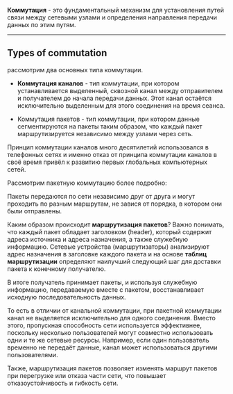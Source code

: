 **Коммутация** - это фундаментальный механизм для установления путей связи между сетевыми узлами и определения направления передачи данных по этим путям.

---
## Types of commutation

рассмотрим два основных типа коммутации.

- **Коммутация каналов** - тип коммутации, при котором устанавливается выделенный, сквозной канал между отправителем и получателем до начала передачи данных. Этот канал остаётся исключительно выделенным для этого соединения на время сеанса.

- Коммутация пакетов - тип коммутации, при котором данные сегментируются на пакеты таким образом, что каждый пакет маршрутизируется независимо между узлами через сеть.

Принцип коммутации каналов много десятилетий использовался в телефонных сетях и именно отказ от принципа коммутации каналов в своё время привёл к развитию первых глобальных компьютерных сетей.

Рассмотрим пакетную коммутацию более подробно:

Пакеты передаются по сети независимо друг от друга и могут проходить по разным маршрутам, не завися от порядка, в котором они были отправлены.

Каким образом происходит **маршрутизация пакетов**? Важно понимать, что каждый пакет обладает заголовком (header), который содержит адреса источника и адреса назначения, а также служебную информацию. Сетевые устройства (маршрутизаторы) анализируют адрес назначения в заголовке каждого пакета и на основе **таблиц маршрутизации** определяют наилучший следующий шаг для доставки пакета к конечному получателю. 

В итоге получатель принимает пакеты, и используя служебную информацию, передаваемую вместе с пакетом, восстанавливает исходную последовательность данных.


То есть в отличии от канальной коммутации, при пакетной коммутации канал не выделяется исключительно для одного соединения. Вместо этого, пропускная способность сети используется эффективнее, поскольку несколько пользователей могут совместно использовать одни и те же сетевые ресурсы. Например, если один пользователь временно не передаёт данные, канал может использоваться другими пользователями.

Также, маршрутизация пакетов позволяет изменять маршрут пакетов при перегрузке или отказа части сети, что повышает отказоустойчивость и гибкость сети.